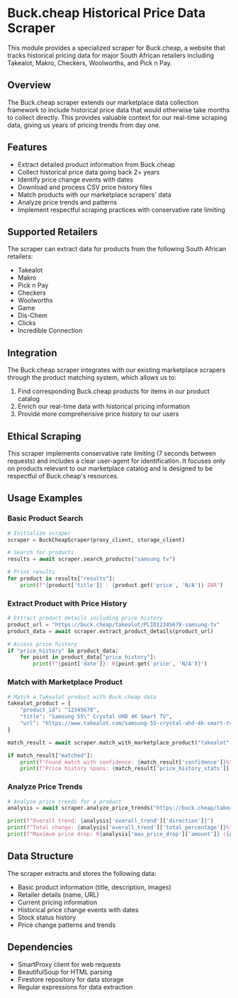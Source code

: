 # Buck.cheap Historical Price Data Scraper

This module provides a specialized scraper for Buck.cheap, a website that tracks historical pricing data for major South African retailers including Takealot, Makro, Checkers, Woolworths, and Pick n Pay.

## Overview

The Buck.cheap scraper extends our marketplace data collection framework to include historical price data that would otherwise take months to collect directly. This provides valuable context for our real-time scraping data, giving us years of pricing trends from day one.

## Features

- Extract detailed product information from Buck.cheap
- Collect historical price data going back 2+ years
- Identify price change events with dates
- Download and process CSV price history files
- Match products with our marketplace scrapers' data
- Analyze price trends and patterns
- Implement respectful scraping practices with conservative rate limiting

## Supported Retailers

The scraper can extract data for products from the following South African retailers:

- Takealot
- Makro
- Pick n Pay
- Checkers
- Woolworths
- Game
- Dis-Chem
- Clicks
- Incredible Connection

## Integration

The Buck.cheap scraper integrates with our existing marketplace scrapers through the product matching system, which allows us to:

1. Find corresponding Buck.cheap products for items in our product catalog
2. Enrich our real-time data with historical pricing information
3. Provide more comprehensive price history to our users

## Ethical Scraping

This scraper implements conservative rate limiting (7 seconds between requests) and includes a clear user-agent for identification. It focuses only on products relevant to our marketplace catalog and is designed to be respectful of Buck.cheap's resources.

## Usage Examples

### Basic Product Search

```python
# Initialize scraper
scraper = BuckCheapScraper(proxy_client, storage_client)

# Search for products
results = await scraper.search_products("samsung tv")

# Print results
for product in results["results"]:
    print(f"{product['title']} - {product.get('price', 'N/A')} ZAR")
```

### Extract Product with Price History

```python
# Extract product details including price history
product_url = "https://buck.cheap/takealot/PLID12345678-samsung-tv"
product_data = await scraper.extract_product_details(product_url)

# Access price history
if "price_history" in product_data:
    for point in product_data["price_history"]:
        print(f"{point['date']}: R{point.get('price', 'N/A')}")
```

### Match with Marketplace Product

```python
# Match a Takealot product with Buck.cheap data
takealot_product = {
    "product_id": "12345678",
    "title": "Samsung 55\" Crystal UHD 4K Smart TV",
    "url": "https://www.takealot.com/samsung-55-crystal-uhd-4k-smart-tv/PLID12345678"
}

match_result = await scraper.match_with_marketplace_product("takealot", takealot_product)

if match_result["matched"]:
    print(f"Found match with confidence: {match_result['confidence']}%")
    print(f"Price history spans: {match_result['price_history_stats']['date_range']}")
```

### Analyze Price Trends

```python
# Analyze price trends for a product
analysis = await scraper.analyze_price_trends("https://buck.cheap/takealot/PLID12345678-samsung-tv")

print(f"Overall trend: {analysis['overall_trend']['direction']}")
print(f"Total change: {analysis['overall_trend']['total_percentage']}%")
print(f"Maximum price drop: R{analysis['max_price_drop']['amount']} ({analysis['max_price_drop']['percentage']}%)")
```

## Data Structure

The scraper extracts and stores the following data:

- Basic product information (title, description, images)
- Retailer details (name, URL)
- Current pricing information
- Historical price change events with dates
- Stock status history
- Price change patterns and trends

## Dependencies

- SmartProxy client for web requests
- BeautifulSoup for HTML parsing
- Firestore repository for data storage
- Regular expressions for data extraction